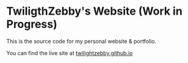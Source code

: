 # TwiligthZebby's Website (Work in Progress)

This is the source code for my personal website & portfolio.

You can find the live site at [twilightzebby.github.io](https://twilightzebby.github.io)
